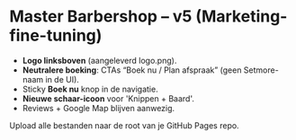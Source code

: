 # Master Barbershop – v5 (Marketing-fine-tuning)

- **Logo linksboven** (aangeleverd logo.png).
- **Neutralere boeking**: CTAs “Boek nu / Plan afspraak” (geen Setmore-naam in de UI).
- Sticky **Boek nu** knop in de navigatie.
- **Nieuwe schaar-icoon** voor 'Knippen + Baard'.
- Reviews + Google Map blijven aanwezig.

Upload alle bestanden naar de root van je GitHub Pages repo.
